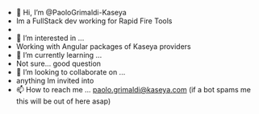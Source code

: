 - 👋 Hi, I’m @PaoloGrimaldi-Kaseya
-   Im a FullStack dev working for Rapid Fire Tools
- 
- 👀 I’m interested in ...
-  Working with Angular packages of Kaseya providers
- 🌱 I’m currently learning ...
-   Not sure... good question
- 💞️ I’m looking to collaborate on ...
-    anything Im invited into
- 📫 How to reach me ...
  paolo.grimaldi@kaseya.com (if a bot spams me this will be out of here asap)
<!---
PaoloGrimaldi-Kaseya/PaoloGrimaldi-Kaseya is a ✨ special ✨ repository because its `README.md` (this file) appears on your GitHub profile.
You can click the Preview link to take a look at your changes.
--->
